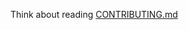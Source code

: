 Think about reading [CONTRIBUTING.md](https://github.com/MetallicBlueDev/PassionEngine/blob/master/CONTRIBUTING.md)
